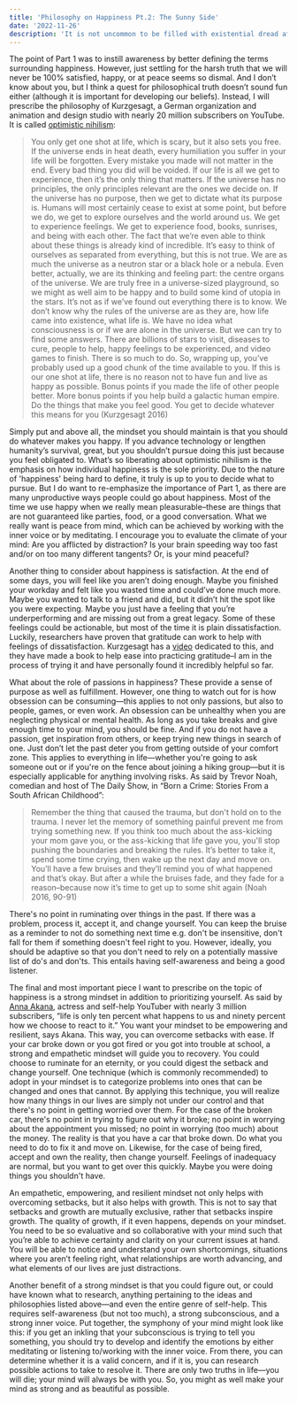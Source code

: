 ```yaml
---
title: 'Philosophy on Happiness Pt.2: The Sunny Side'
date: '2022-11-26'
description: 'It is not uncommon to be filled with existential dread after perceiving how small (and possibly unimportant) our existence could be. Questions like Am I doing enough? and Am I happy? only adds to these feelings. What philosophies and mindsets should we adopt to live more positively?'
---
```


The point of Part 1 was to instill awareness by better defining the terms surrounding happiness. However, just settling for the harsh truth that we will never be 100% satisfied, happy, or at peace seems so dismal. And I don’t know about you, but I think a quest for philosophical truth doesn’t sound fun either (although it is important for developing our beliefs). Instead, I will prescribe the philosophy of Kurzgesagt, a German organization and animation and design studio with nearly 20 million subscribers on YouTube. It is called [optimistic nihilism](https://youtu.be/MBRqu0YOH14):

> You only get one shot at life, which is scary, but it also sets you free. If the universe ends in heat death, every humiliation you suffer in your life will be forgotten. Every mistake you made will not matter in the end. Every bad thing you did will be voided. If our life is all we get to experience, then it’s the only thing that matters. If the universe has no principles, the only principles relevant are the ones we decide on. If the universe has no purpose, then we get to dictate what its purpose is. Humans will most certainly cease to exist at some point, but before we do, we get to explore ourselves and the world around us. We get to experience feelings. We get to experience food, books, sunrises, and being with each other. The fact that we’re even able to think about these things is already kind of incredible. It’s easy to think of ourselves as separated from everything, but this is not true. We are as much the universe as a neutron star or a black hole or a nebula. Even better, actually, we are its thinking and feeling part: the centre organs of the universe. We are truly free in a universe-sized playground, so we might as well aim to be happy and to build some kind of utopia in the stars. It’s not as if we’ve found out everything there is to know. We don’t know why the rules of the universe are as they are, how life came into existence, what life is. We have no idea what consciousness is or if we are alone in the universe. But we can try to find some answers. There are billions of stars to visit, diseases to cure, people to help, happy feelings to be experienced, and video games to finish. There is so much to do. So, wrapping up, you’ve probably used up a good chunk of the time available to you. If this is our one shot at life, there is no reason not to have fun and live as happy as possible. Bonus points if you made the life of other people better. More bonus points if you help build a galactic human empire. Do the things that make you feel good. You get to decide whatever this means for you (Kurzgesagt 2016)

Simply put and above all, the mindset you should maintain is that you should do whatever makes you happy. If you advance technology or lengthen humanity’s survival, great, but you shouldn’t pursue doing this just because you feel obligated to. What’s so liberating about optimistic nihilism is the emphasis on how individual happiness is the sole priority. Due to the nature of 'happiness' being hard to define, it truly is up to you to decide what to pursue. But I do want to re-emphasize the importance of Part 1, as there are many unproductive ways people could go about happiness. Most of the time we use happy when we really mean pleasurable–these are things that are not guaranteed like parties, food, or a good conversation. What we really want is peace from mind, which can be achieved by working with the inner voice or by meditating. I encourage you to evaluate the climate of your mind: Are you afflicted by distraction? Is your brain speeding way too fast and/or on too many different tangents? Or, is your mind peaceful?

Another thing to consider about happiness is satisfaction. At the end of some days, you will feel like you aren’t doing enough. Maybe you finished your workday and felt like you wasted time and could’ve done much more. Maybe you wanted to talk to a friend and did, but it didn’t hit the spot like you were expecting. Maybe you just have a feeling that you’re underperforming and are missing out from a great legacy. Some of these feelings could be actionable, but most of the time it is plain dissatisfaction. Luckily, researchers have proven that gratitude can work to help with feelings of dissatisfaction. Kurzgesagt has a [video](https://youtu.be/WPPPFqsECz0) dedicated to this, and they have made a book to help ease into practicing gratitude–I am in the process of trying it and have personally found it incredibly helpful so far.

What about the role of passions in happiness? These provide a sense of purpose as well as fulfillment. However, one thing to watch out for is how obsession can be consuming—this applies to not only passions, but also to people, games, or even work. An obsession can be unhealthy when you are neglecting physical or mental health. As long as you take breaks and give enough time to your mind, you should be fine. And if you do not have a passion, get inspiration from others, or keep trying new things in search of one. Just don’t let the past deter you from getting outside of your comfort zone. This applies to everything in life—whether you're going to ask someone out or if you're on the fence about joining a hiking group—but it is especially applicable for anything involving risks. As said by Trevor Noah, comedian and host of The Daily Show, in “Born a Crime: Stories From a South African Childhood”:

> Remember the thing that caused the trauma, but don't hold on to the trauma. I never let the memory of something painful prevent me from trying something new. If you think too much about the ass-kicking your mom gave you, or the ass-kicking that life gave you, you'll stop pushing the boundaries and breaking the rules. It’s better to take it, spend some time crying, then wake up the next day and move on. You’ll have a few bruises and they’ll remind you of what happened and that’s okay. But after a while the bruises fade, and they fade for a reason–because now it’s time to get up to some shit again (Noah 2016, 90-91)

There's no point in ruminating over things in the past. If there was a problem, process it, accept it, and change yourself. You can keep the bruise as a reminder to not do something next time e.g. don't be insensitive, don't fall for them if something doesn't feel right to you. However, ideally, you should be adaptive so that you don't need to rely on a potentially massive list of do's and don'ts. This entails having self-awareness and being a good listener.

The final and most important piece I want to prescribe on the topic of happiness is a strong mindset in addition to prioritizing yourself. As said by [Anna Akana](https://youtu.be/sDVF040qBBo), actress and self-help YouTuber with nearly 3 million subscribers, “life is only ten percent what happens to us and ninety percent how we choose to react to it.” You want your mindset to be empowering and resilient, says Akana. This way, you can overcome setbacks with ease. If your car broke down or you got fired or you got into trouble at school, a strong and empathetic mindset will guide you to recovery. You could choose to ruminate for an eternity, or you could digest the setback and change yourself. One technique (which is commonly recommended) to adopt in your mindset is to categorize problems into ones that can be changed and ones that cannot. By applying this technique, you will realize how many things in our lives are simply not under our control and that there's no point in getting worried over them. For the case of the broken car, there's no point in trying to figure out why it broke; no point in worrying about the appointment you missed; no point in worrying (too much) about the money. The reality is that you have a car that broke down. Do what you need to do to fix it and move on. Likewise, for the case of being fired, accept and own the reality, then change yourself. Feelings of inadequacy are normal, but you want to get over this quickly. Maybe you were doing things you shouldn't have.

An empathetic, empowering, and resilient mindset not only helps with overcoming setbacks, but it also helps with growth. This is not to say that setbacks and growth are mutually exclusive, rather that setbacks inspire growth. The quality of growth, if it even happens, depends on your mindset. You need to be so evaluative and so collaborative with your mind such that you’re able to achieve certainty and clarity on your current issues at hand. You will be able to notice and understand your own shortcomings, situations where you aren’t feeling right, what relationships are worth advancing, and what elements of our lives are just distractions.

Another benefit of a strong mindset is that you could figure out, or could have known what to research, anything pertaining to the ideas and philosophies listed above—and even the entire genre of self-help. This requires self-awareness (but not too much), a strong subconscious, and a strong inner voice. Put together, the symphony of your mind might look like this: if you get an inkling that your subconscious is trying to tell you something, you should try to develop and identify the emotions by either meditating or listening to/working with the inner voice. From there, you can determine whether it is a valid concern, and if it is, you can research possible actions to take to resolve it. There are only two truths in life—you will die; your mind will always be with you. So, you might as well make your mind as strong and as beautiful as possible.
